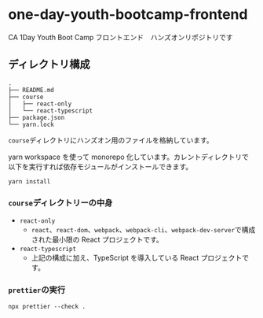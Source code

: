 # one-day-youth-bootcamp-frontend

CA 1Day Youth Boot Camp フロントエンド　ハンズオンリポジトリです

## ディレクトリ構成

```
.
├── README.md
├── course
│   ├── react-only
│   └── react-typescript
├── package.json
└── yarn.lock
```

`course`ディレクトリにハンズオン用のファイルを格納しています。

yarn workspace を使って monorepo 化しています。カレントディレクトリで以下を実行すれば依存モジュールがインストールできます。

```shell
yarn install
```

### `course`ディレクトリーの中身

- `react-only`
  - `react`、`react-dom`、`webpack`、`webpack-cli`、`webpack-dev-server`で構成された最小限の React プロジェクトです。
- `react-typescript`
  - 上記の構成に加え、TypeScript を導入している React プロジェクトです。

### `prettier`の実行

```
npx prettier --check .
```
